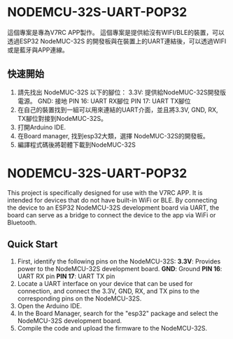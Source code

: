 # NODEMCU-32S-UART-POP32

這個專案是專為V7RC APP製作。
這個專案是提供給沒有WIFI/BLE的裝置，可以透過ESP32 NodeMUC-32S 的開發板與在裝置上的UART連結後，可以透過WIFI或是藍牙與APP連線。

## 快速開始

1. 請先找出 NodeMUC-32S 以下的腳位：
   3.3V: 提供給NodeMUC-32S開發版電源。
   GND: 接地
   PIN 16: UART RX腳位
   PIN 17: UART TX腳位
2. 在自己的裝置找到一組可以用來連結的UART介面，並且將3.3V, GND, RX, TX腳位對接到NodeMUC-32S。
3. 打開Arduino IDE.
4. 在Board manager, 找到esp32大類，選擇 NodeMUC-32S的開發板。
5. 編譯程式碼後將韌體下載到NodeMUC-32S


# NODEMCU-32S-UART-POP32

This project is specifically designed for use with the V7RC APP. It is intended for devices that do not have built-in WiFi or BLE. By connecting the device to an ESP32 NodeMCU-32S development board via UART, the board can serve as a bridge to connect the device to the app via WiFi or Bluetooth.

## Quick Start

1. First, identify the following pins on the NodeMCU-32S:
   **3.3V**: Provides power to the NodeMCU-32S development board.
   **GND**: Ground
   **PIN 16**: UART RX pin
   **PIN 17**: UART TX pin
2. Locate a UART interface on your device that can be used for connection, and connect the 3.3V, GND, RX, and TX pins to the corresponding pins on the NodeMCU-32S.
3. Open the Arduino IDE.
4. In the Board Manager, search for the "esp32" package and select the NodeMCU-32S development board.
5. Compile the code and upload the firmware to the NodeMCU-32S.
